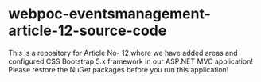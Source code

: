# webpoc-eventsmanagement-article-12-source-code
This is a repository for Article No- 12 where we have added areas and configured CSS Bootstrap 5.x framework in our ASP.NET MVC application!
Please restore the NuGet packages before you run this application!
